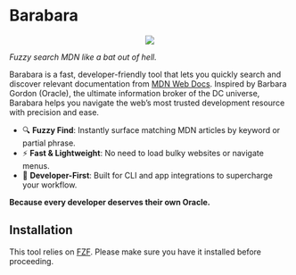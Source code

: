 # **Barabara**

<p align="center">
<img src="https://media.giphy.com/media/v1.Y2lkPTc5MGI3NjExenlnZ2t1azBmZ2Fna2JqN2Y1enRkZTdmNnFwM3dwamYyZDhhdWp4dSZlcD12MV9naWZzX3NlYXJjaCZjdD1n/W3aGF2Vw9r6sE/giphy.gif" ></img>
</p>

_Fuzzy search MDN like a bat out of hell._

Barabara is a fast, developer-friendly tool that lets you quickly search and discover relevant documentation from [MDN Web Docs](https://developer.mozilla.org/). Inspired by Barbara Gordon (Oracle), the ultimate information broker of the DC universe, Barabara helps you navigate the web’s most trusted development resource with precision and ease.

- 🔍 **Fuzzy Find**: Instantly surface matching MDN articles by keyword or partial phrase.
- ⚡ **Fast & Lightweight**: No need to load bulky websites or navigate menus.
- 🧠 **Developer-First**: Built for CLI and app integrations to supercharge your workflow.

**Because every developer deserves their own Oracle.**


## Installation

This tool relies on [FZF](https://github.com/junegunn/fzf). Please make sure you have it installed before proceeding.

